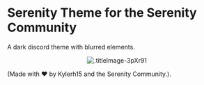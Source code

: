 # Serenity Theme for the Serenity Community
A dark discord theme with blurred elements.
<p align="center">
  <img alt=".titleImage-3pXr91" src="https://cdn.discordapp.com/attachments/544195153506861056/553107551944835073/Serenity_Wallpaper.png">
</p>
(Made with ♥ by Kylerh15 and the Serenity Community.).